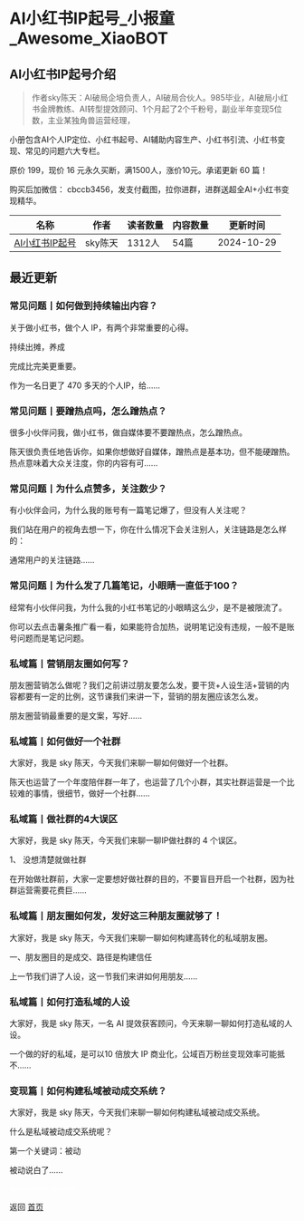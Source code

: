 # AI小红书IP起号_小报童_Awesome_XiaoBOT

## AI小红书IP起号介绍
> 作者sky陈天：AI破局企培负责人，AI破局合伙人。985毕业，AI破局小红书金牌教练、AI转型提效顾问、1个月起了2个千粉号，副业半年变现5位数，主业某独角兽运营经理，    
    
小册包含AI个人IP定位、小红书起号、AI辅助内容生产、小红书引流、小红书变现、常见的问题六大专栏。    
    
原价 199，现价 16 元永久买断，满1500人，涨价10元。承诺更新 60 篇！    
    
购买后加微信： cbccb3456，发支付截图，拉你进群，进群送超全AI+小红书变现精华。  
  


|名称|作者|读者数量|内容数量|更新时间|
|---|---|---|---|---|
|[AI小红书IP起号](https://xiaobot.net/p/skychentian?refer=9c3f1c95-a052-465a-9902-f6d75080262a)|sky陈天|1312人|54篇|2024-10-29|

## 最近更新
### 常见问题丨如何做到持续输出内容？

关于做小红书，做个人 IP，有两个非常重要的心得。

持续出摊，养成

完成比完美更重要。

作为一名日更了 470 多天的个人IP，给......

### 常见问题丨要蹭热点吗，怎么蹭热点？

很多小伙伴问我，做小红书，做自媒体要不要蹭热点，怎么蹭热点。

陈天很负责任地告诉你，如果你想做好自媒体，蹭热点是基本功，但不能硬蹭热。热点意味着大众关注度，你的内容有可......

### 常见问题丨为什么点赞多，关注数少？

有小伙伴会问，为什么我的账号有一篇笔记爆了，但没有人关注呢？

我们站在用户的视角去想一下，你在什么情况下会关注别人，关注链路是怎么样的：

通常用户的关注链路......

### 常见问题丨为什么发了几篇笔记，小眼睛一直低于100？

经常有小伙伴问我，为什么我的小红书笔记的小眼睛这么少，是不是被限流了。

你可以去点击薯条推广看一看，如果能符合加热，说明笔记没有违规，一般不是账号问题而是笔记问题。

### 私域篇丨营销朋友圈如何写？

朋友圈营销怎么做呢？我们之前讲过朋友要怎么发，要干货+人设生活+营销的内容都要有一定的比例，这节课我们来讲一下，营销的朋友圈应该怎么发。

朋友圈营销最重要的是文案，写好......

### 私域篇丨如何做好一个社群

大家好，我是 sky 陈天，今天我们来聊一聊如何做好一个社群。

陈天也运营了一个年度陪伴群一年了，也运营了几个小群，其实社群运营是一个比较难的事情，很细节，做好一个社群......

### 私域篇丨做社群的4大误区

大家好，我是 sky 陈天，今天我们来聊一聊IP做社群的 4 个误区。

1、 没想清楚就做社群

在开始做社群前，大家一定要想好做社群的目的，不要盲目开启一个社群，因为社群运营需要花费巨......

### 私域篇丨朋友圈如何发，发好这三种朋友圈就够了！

大家好，我是 sky 陈天，今天我们来聊一聊如何构建高转化的私域朋友圈。

一、朋友圈目的是成交、路径是构建信任

上一节我们讲了人设，这一节我们来讲如何用朋友......

### 私域篇丨如何打造私域的人设

大家好，我是 sky 陈天，一名 AI 提效获客顾问，今天来聊一聊如何打造私域的人设。

一个做的好的私域，是可以10 倍放大 IP 商业化，公域百万粉丝变现效率可能抵不......

### 变现篇丨如何构建私域被动成交系统？

大家好，我是 sky 陈天，今天我们来聊一聊如何构建私域被动成交系统。

什么是私域被动成交系统呢？

第一个关键词：被动

被动说白了......


<a href="https://github.com/Reno9527/awesome-xiaobot" style="color: white; text-decoration: none;">awesome-xiaobot</a>

返回 [首页](../README.md)
